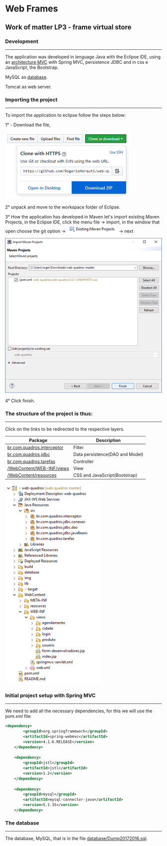 # Web Frames

## Work of matter LP3 - frame virtual store

### Development
***
The application was developed in lenguage Java with the Eclipse IDE, using an [architecture MVC](README.md#the-structure-of-the-project-is-thus) with Spring MVC, persistence JDBC and in css e JavaScript, the Bootstrap. 

MySQL as [database](README.md#the-database).

Tomcat as web server.

### Importing the project
***
To import the application to eclipse follow the steps below:

1° - Download the file, 

![](img/download-zip.png)

2° unpack and move to the workspace folder of Eclipse. 

3° How the application has developed in Maven let's import existing Maven Projects, in the Eclipse IDE, click the menu file -> import, in the window that open choose the git option -> ![](img/existing-maven-project.png) -> next

![](img/finish-import.png)

4° Click finish.

### The structure of the project is thus:
***
Click on the links to be redirected to the respective layers.

Package | Description
------------|------------
[br.com.quadros.interceptor](src/br/com/quadros/interceptor)| Filter
[br.com.quadros.jdbc](src/br/com/quadros/jdbc)| Data persistence(DAO and Model)
[br.com.quadros.tarefas](src/br/com/quadros/tarefas)| Controller
[/WebContent/WEB-INF/views](WebContent/WEB-INF/views)| View
[/WebContent/resources](WebContent/resources)| CSS and JavaScript(Bootstrap)

![](img/wq-structure.png)

### Initial project setup with Spring MVC
***
We need to add all the necessary dependencies, for this we will use the pom.xml file:

```xml
<dependency>
		<groupId>org.springframework</groupId>
		<artifactId>spring-webmvc</artifactId>
		<version>4.1.6.RELEASE</version>
	</dependency>
	
	<dependency>
		<groupId>jstl</groupId>
		<artifactId>jstl</artifactId>
		<version>1.2</version>
	</dependency>
	
	<dependency>
		<groupId>mysql</groupId>
		<artifactId>mysql-connector-java</artifactId>
		<version>5.1.35</version>
	</dependency>
```

### The database
***
The database, MySQL, that is in the file [database/Dump20172016.sql](database/Dump20170216.sql).
